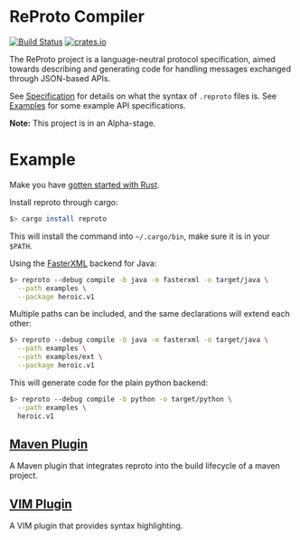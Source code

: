 # ReProto Compiler

[![Build Status](https://travis-ci.org/reproto/reproto.svg?branch=master)](https://travis-ci.org/reproto/reproto)
[![crates.io](https://img.shields.io/crates/v/reproto.svg?maxAge=2592000)](https://crates.io/crates/reproto)

The ReProto project is a language-neutral protocol specification, aimed towards describing and generating
code for handling messages exchanged through JSON-based APIs.

See [Specification][spec] for details on what the syntax of `.reproto` files is.
See [Examples][examples] for some example API specifications.

**Note:** This project is in an Alpha-stage.

[spec]: /doc/spec.md
[examples]: /examples

# Example

Make you have [gotten started with Rust][rust-get-started].

Install reproto through cargo:

```bash
$> cargo install reproto
```

This will install the command into `~/.cargo/bin`, make sure it is in your `$PATH`.

Using the [FasterXML][fasterxml] backend for Java:

```bash
$> reproto --debug compile -b java -m fasterxml -o target/java \
  --path examples \
  --package heroic.v1
```

Multiple paths can be included, and the same declarations will extend each other:

```bash
$> reproto --debug compile -b java -m fasterxml -o target/java \
  --path examples \
  --path examples/ext \
  --package heroic.v1
```

This will generate code for the plain python backend:

```bash
$> reproto --debug compile -b python -o target/python \
  --path examples \
  heroic.v1
```

[fasterxml]: https://github.com/FasterXML/jackson-annotations

## [Maven Plugin][maven-plugin]

A Maven plugin that integrates reproto into the build lifecycle of a maven project.

[maven-plugin]: https://github.com/reproto/reproto-maven-plugin

## [VIM Plugin][vim]

A VIM plugin that provides syntax highlighting.

[vim]: https://github.com/reproto/reproto-vim
[rust-get-started]: https://doc.rust-lang.org/book/getting-started.html
